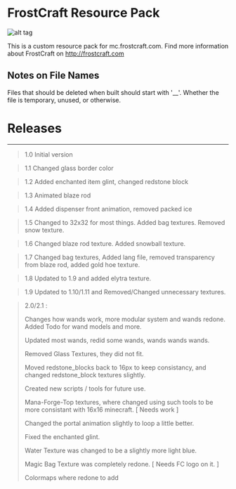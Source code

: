 FrostCraft Resource Pack
=======
![alt tag](https://raw.githubusercontent.com/FrostMiser/FrostCraft-Resource-Pack/master/pack.png)

This is a custom resource pack for mc.frostcraft.com. Find more information about FrostCraft on http://frostcraft.com

## Notes on File Names
Files that should be deleted when built should start with '__'.
Whether the file is temporary, unused, or otherwise.


# Releases
---
> 1.0 Initial version

> 1.1 Changed glass border color

> 1.2 Added enchanted item glint, changed redstone block

> 1.3 Animated blaze rod

> 1.4 Added dispenser front animation, removed packed ice

> 1.5 Changed to 32x32 for most things. Added bag textures. Removed snow texture.

> 1.6 Changed blaze rod texture. Added snowball texture.

> 1.7 Changed bag textures, Added lang file, removed transparency from blaze rod, added gold hoe texture.

> 1.8 Updated to 1.9 and added elytra texture.

> 1.9 Updated to 1.10/1.11 and Removed/Changed unnecessary textures.

> 2.0/2.1 :
> 
> 	Changes how wands work, more modular system and wands redone. Added Todo for wand models and more.
>   
> 	Updated most wands, redid some wands, wands wands wands.
>   
> 	Removed Glass Textures, they did not fit.
>   
> 	Moved redstone_blocks back to 16px to keep consistancy, and changed redstone_block textures slightly.
>   
> 	Created new scripts / tools for future use. 
>   
> 	Mana-Forge-Top textures, where changed using such tools to be more consistant with 16x16 minecraft. [ Needs work ]
>   
> 	Changed the portal animation slightly to loop a little better.
>   
> 	Fixed the enchanted glint.
>   
> 	Water Texture was changed to be a slightly more light blue.
>   
> 	Magic Bag Texture was completely redone. [ Needs FC logo on it. ]
>   
> 	Colormaps where redone to add 
